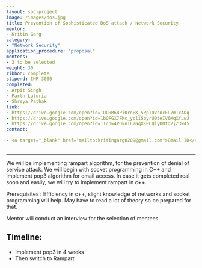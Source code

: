 ```yaml
---
layout: soc-project
image: /images/dos.jpg
title: Prevention of Sophisticated DoS attack / Network Security
mentor:
- Kritin Garg
category: 
- "Network Security"
application_procedure: "proposal"
mentees:
- 3 to be selected
weight: 30
ribbon: complete
stipend: INR 3000
completed:
- Arpit Singh
- Parth Laturia
- Shreya Pathak
link:
- https://drive.google.com/open?id=1UCHM68Pi0rnPK_5PpTOVcncEL7mTcADq
- https://drive.google.com/open?id=1bOFGX7FMc_ycli5byrU0teIV6MqXYLwJ
- https://drive.google.com/open?id=1Tcnw4PQknTL7NqXKPCQiyOOtg2jZ3w45
contact:

- <a target="_blank" href="mailto:kritingarg0209@gmail.com">Email ID</a> - kritingarg0209@gmail.com
---
```

---

We will be implementing rampart algorithm, for the prevention of denial of service attack. We will begin with socket programming in C++  and implement pop3 algorithm for email access. In case it gets completed real soon and easily, we will try to implement rampart in c++. 

<!--break-->

Prerequisites : Efficiency in c++, slight knowledge of networks and socket programming will help. May have to read a lot of theory so be prepared for that.

<!--break-->

Mentor will conduct an interview for the selection of mentees.

<!--break-->

## Timeline:
- Implement pop3 in 4 weeks 
- Then switch to Rampart


